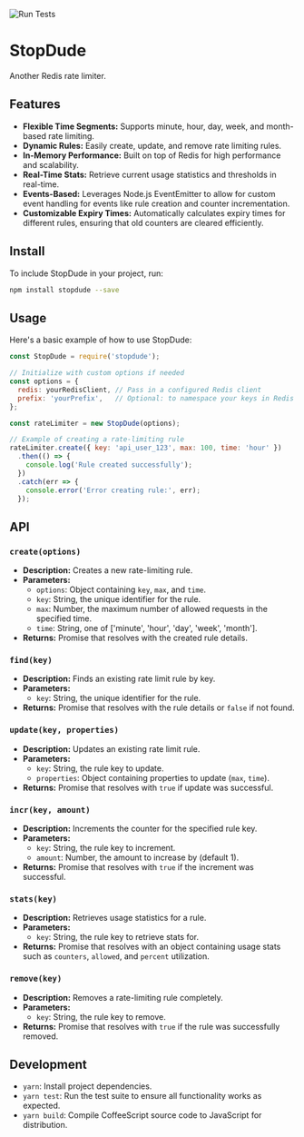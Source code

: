 ![Run Tests](../../actions/workflows/test.yml/badge.svg)

# StopDude

Another Redis rate limiter.

## Features

- **Flexible Time Segments:** Supports minute, hour, day, week, and month-based rate limiting.
- **Dynamic Rules:** Easily create, update, and remove rate limiting rules.
- **In-Memory Performance:** Built on top of Redis for high performance and scalability.
- **Real-Time Stats:** Retrieve current usage statistics and thresholds in real-time.
- **Events-Based:** Leverages Node.js EventEmitter to allow for custom event handling for events like rule creation and counter incrementation.
- **Customizable Expiry Times:** Automatically calculates expiry times for different rules, ensuring that old counters are cleared efficiently.

## Install

To include StopDude in your project, run:

```bash
npm install stopdude --save
```

## Usage

Here's a basic example of how to use StopDude:

```javascript
const StopDude = require('stopdude');

// Initialize with custom options if needed
const options = {
  redis: yourRedisClient, // Pass in a configured Redis client
  prefix: 'yourPrefix',   // Optional: to namespace your keys in Redis
};

const rateLimiter = new StopDude(options);

// Example of creating a rate-limiting rule
rateLimiter.create({ key: 'api_user_123', max: 100, time: 'hour' })
  .then(() => {
    console.log('Rule created successfully');
  })
  .catch(err => {
    console.error('Error creating rule:', err);
  });
```

## API

### `create(options)`

- **Description:** Creates a new rate-limiting rule.
- **Parameters:**
  - `options`: Object containing `key`, `max`, and `time`.
  - `key`: String, the unique identifier for the rule.
  - `max`: Number, the maximum number of allowed requests in the specified time.
  - `time`: String, one of ['minute', 'hour', 'day', 'week', 'month'].
- **Returns:** Promise that resolves with the created rule details.

### `find(key)`

- **Description:** Finds an existing rate limit rule by key.
- **Parameters:**
  - `key`: String, the unique identifier for the rule.
- **Returns:** Promise that resolves with the rule details or `false` if not found.

### `update(key, properties)`

- **Description:** Updates an existing rate limit rule.
- **Parameters:**
  - `key`: String, the rule key to update.
  - `properties`: Object containing properties to update (`max`, `time`).
- **Returns:** Promise that resolves with `true` if update was successful.

### `incr(key, amount)`

- **Description:** Increments the counter for the specified rule key.
- **Parameters:**
  - `key`: String, the rule key to increment.
  - `amount`: Number, the amount to increase by (default 1).
- **Returns:** Promise that resolves with `true` if the increment was successful.

### `stats(key)`

- **Description:** Retrieves usage statistics for a rule.
- **Parameters:**
  - `key`: String, the rule key to retrieve stats for.
- **Returns:** Promise that resolves with an object containing usage stats such as `counters`, `allowed`, and `percent` utilization.

### `remove(key)`

- **Description:** Removes a rate-limiting rule completely.
- **Parameters:**
  - `key`: String, the rule key to remove.
- **Returns:** Promise that resolves with `true` if the rule was successfully removed.

## Development

- `yarn`: Install project dependencies.
- `yarn test`: Run the test suite to ensure all functionality works as expected.
- `yarn build`: Compile CoffeeScript source code to JavaScript for distribution.

